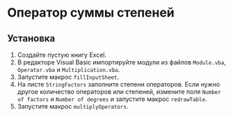 # Оператор суммы степеней

## Установка

1. Создайте пустую книгу Excel.
2. В редакторе Visual Basic импортируйте модули из файлов `Module.vba`, `Operator.vba` и `Multiplication.vba`.
3. Запустите макрос `fillInputSheet`.
4. На листе `StringFactors` заполните степени операторов. Если нужно другое количество операторов или степеней,
измените поля `Number of factors` и `Number of degrees` и запустите макрос `redrawTable`.
5. Запустите макрос `multiplyOperators`.
